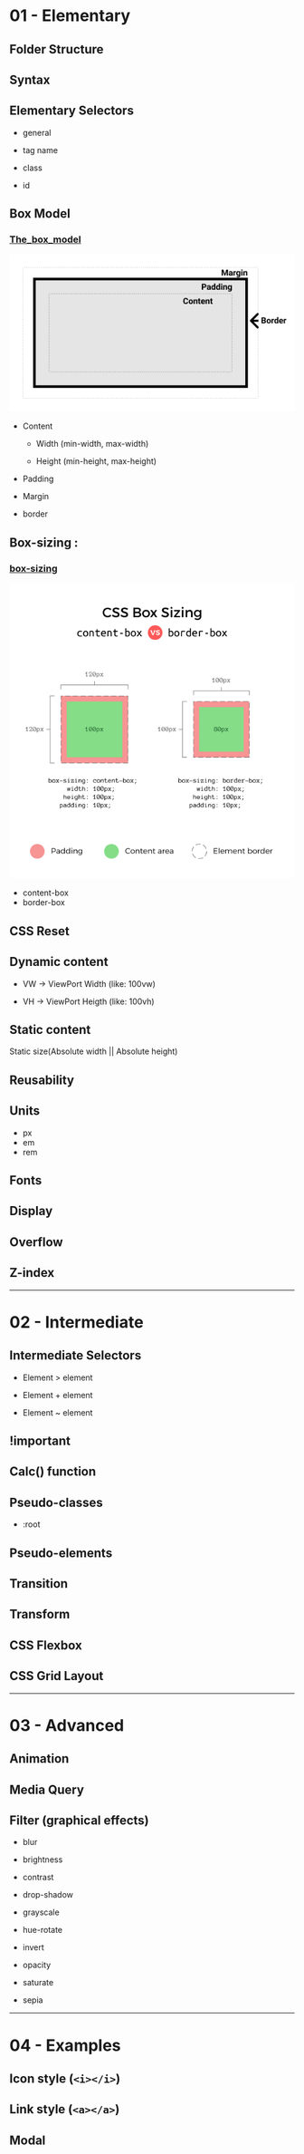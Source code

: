 # 01 - Elementary

## Folder Structure

## Syntax

## Elementary Selectors

* general

* tag name
    
* class
    
* id

## Box Model
### [The_box_model](https://developer.mozilla.org/en-US/docs/Learn/CSS/Building_blocks/The_box_model)

<img src="./images/MDN_box-model.png" >

* Content 

  * Width (min-width, max-width)

  * Height (min-height, max-height)

* Padding

* Margin

* border

## Box-sizing :
### [box-sizing](https://developer.mozilla.org/en-US/docs/Web/CSS/box-sizing)

<img src="./images/box-sizing.png" >
	 
* content-box
* border-box



## CSS Reset

## Dynamic content
* VW -> ViewPort Width  (like: 100vw)

* VH -> ViewPort Heigth (like: 100vh)

## Static content
Static size(Absolute width || Absolute height)

## Reusability

## Units
* px
* em
* rem

## Fonts

## Display

## Overflow

## Z-index








**************************
# 02 - Intermediate

## Intermediate Selectors

* Element > element

* Element + element
    
* Element ~ element
    
## !important

## Calc() function

## Pseudo-classes
* :root

## Pseudo-elements

## Transition

## Transform

## CSS Flexbox

## CSS Grid Layout




**************************
# 03 - Advanced

## Animation
## Media Query

## Filter (graphical effects)
* blur

* brightness

* contrast

* drop-shadow

* grayscale

* hue-rotate

* invert

* opacity

* saturate

* sepia


**************************
# 04 - Examples
## Icon style (`<i></i>`)

## Link style (`<a></a>`)

## Modal 
